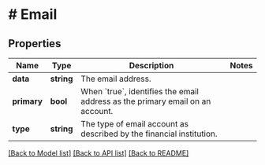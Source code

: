 # # Email

## Properties

Name | Type | Description | Notes
------------ | ------------- | ------------- | -------------
**data** | **string** | The email address. |
**primary** | **bool** | When &#x60;true&#x60;, identifies the email address as the primary email on an account. |
**type** | **string** | The type of email account as described by the financial institution. |

[[Back to Model list]](../../README.md#models) [[Back to API list]](../../README.md#endpoints) [[Back to README]](../../README.md)
